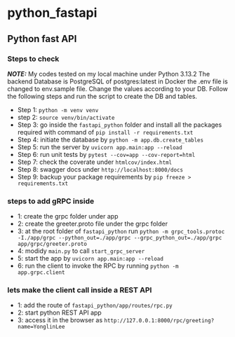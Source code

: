 # python_fastapi

## Python fast API

### Steps to check

**_NOTE:_**
My codes tested on my local machine under Python 3.13.2
The backend Database is PostgreSQL of postgres:latest in Docker
the .env file is changed to env.sample file. Change the values according to your DB.
Follow the following steps and run the script to create the DB and tables.

- Step 1: `python -m venv venv`
- step 2: `source venv/bin/activate`
- Step 3: go inside the `fastapi_python` folder and install all the packages required with command of `pip install -r requirements.txt`
- Step 4: initiate the database by `python -m app.db.create_tables`
- Step 5: run the server by `uvicorn app.main:app --reload`
- Step 6: run unit tests by `pytest --cov=app --cov-report=html`
- Step 7: check the coverate under `htmlcov/index.html`
- Step 8: swagger docs under `http://localhost:8000/docs`
- Step 9: backup your package requirements by `pip freeze > requirements.txt`

### steps to add gRPC inside

- 1: create the grpc folder under app
- 2: create the greeter.proto file under the grpc folder
- 3: at the root folder of `fastapi_python` run `python -m grpc_tools.protoc -I./app/grpc --python_out=./app/grpc --grpc_python_out=./app/grpc app/grpc/greeter.proto`
- 4: modidy `main.py` to call `start_grpc_server`
- 5: start the app by `uvicorn app.main:app --reload`
- 6: run the client to invoke the RPC by running `python -m app.grpc.client`

### lets make the client call inside a REST API

- 1: add the route of `fastapi_python/app/routes/rpc.py`
- 2: start python REST API app
- 3: access it in the browser as `http://127.0.0.1:8000/rpc/greeting?name=YonglinLee`